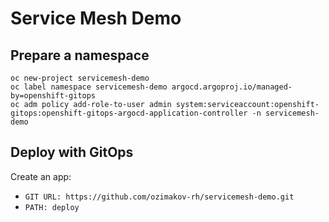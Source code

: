 # Service Mesh Demo

## Prepare a namespace
```
oc new-project servicemesh-demo
oc label namespace servicemesh-demo argocd.argoproj.io/managed-by=openshift-gitops
oc adm policy add-role-to-user admin system:serviceaccount:openshift-gitops:openshift-gitops-argocd-application-controller -n servicemesh-demo
```

## Deploy with GitOps
Create an app:
 - `GIT URL:
   https://github.com/ozimakov-rh/servicemesh-demo.git`
 - `PATH: deploy`